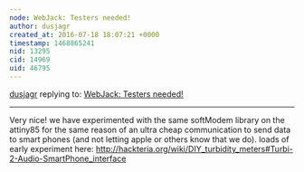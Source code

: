 ```yaml
---
node: WebJack: Testers needed!
author: dusjagr
created_at: 2016-07-18 18:07:21 +0000
timestamp: 1468865241
nid: 13295
cid: 14969
uid: 46795
---
```




[dusjagr](../profile/dusjagr) replying to: [WebJack: Testers needed!](../notes/rmeister/07-18-2016/webjack-testers-needed)

----
Very nice! we have experimented with the same softModem library on the attiny85 for the same reason of an ultra cheap communication to send data to smart phones (and not letting apple or others know that we do).
loads of early experiment here:
http://hackteria.org/wiki/DIY_turbidity_meters#Turbi-2-Audio-SmartPhone_interface